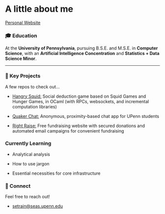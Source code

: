 # A little about me
[Personal Website](https://osteriastefano.vercel.app/)

### 🎓 Education

At the **University of Pennsylvania**, pursuing B.S.E. and M.S.E. in **Computer Science**, with an **Artificial Intelligence Concentration** and **Statistics + Data Science Minor**.

---

### 🚀 Key Projects

A few repos to check out...

* [Hangry Squid:](https://github.com/fahimmehraj/hangry-squid) Social deduction game based on Squid Games and Hunger Games, in OCaml (with RPCs, websockets, and incremental computation libraries)

* [Quaker Chat:](https://github.com/StephenTrainor/dp-hacks-frontend) Anonymous, proximity-based chat app for UPenn students

* [Right Raise:](https://github.com/StephenTrainor/rightraise) Free fundraising website with secured donations and automated email campaigns for convenient fundraising

### Currently Learning

* Analytical analysis

* How to use jargon

* Essential necessities for core infrastructure

### 🤝 Connect

Feel free to reach out!

* setrain@seas.upenn.edu
